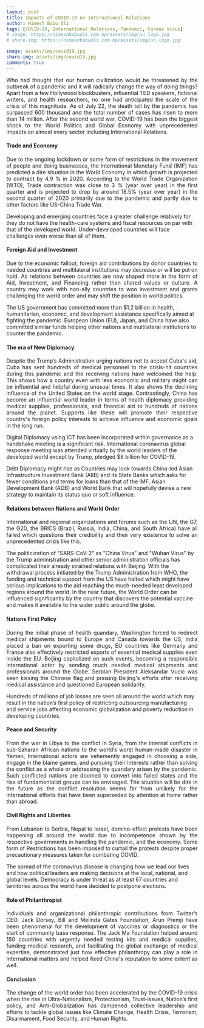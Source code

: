 ```yaml
---
layout: post
title: Impacts of COVID-19 on International Relations
author: Nimesh Babu Oli
tags: [COVID-19, International Relations, Pandemic, Corona Virus]
# image: https://nimeshbabuoli.com.np/assets/img/un_logo.jpg
# share-img: https://nimeshbabuoli.com.np/assets/img/un_logo.jpg

image: assets/img/covid19.jpg
share-img: assets/img/covid19.jpg
comments: true
---
```


<p style='text-align: justify;'>Who had thought that our human civilization would be threatened by the outbreak of a pandemic and it will radically change the way of doing things? Apart from a few Hollywood blockbusters, influential TED speakers, fictional writers, and health researchers, no one had anticipated the scale of the crisis of this magnitude. As of July 22, the death toll by the pandemic has surpassed 600 thousand and the total number of cases has risen to more than 14 million. After the second world war, COVID-19 has been the biggest shock to the World Politics and Global Economy with unprecedented impacts on almost every sector including International Relations.</p>


<h4>Trade and Economy</h4>
<p style='text-align: justify;'>Due to the ongoing lockdown or some form of restrictions in the movement of people and doing businesses, the International Monetary Fund (IMF) has predicted a dire situation in the World Economy in which growth is projected to contract by 4.9 % in 2020. According to the World Trade Organization (WTO), Trade contraction was close to 3 % (year over year) in the first quarter and is projected to drop by around 18.5% (year over year) in the second quarter of 2020 primarily due to the pandemic and partly due to other factors like US-China Trade War. 

Developing and emerging countries face a greater challenge relatively for they do not have the health-care systems and fiscal resources on par with that of the developed world. Under-developed countries will face challenges even worse than all of them.
</p>

<!-- <center><img src="/assets/img/straight_of_hormuz.jpg" ></center> -->

<h4>Foreign Aid and Investment</h4>
<p style='text-align: justify;'>Due to the economic fallout, foreign aid contributions by donor countries to needed countries and multilateral institutions may decrease or will be put on hold. As relations between countries are now shaped more in the form of Aid, Investment, and Financing rather than shared values or culture. A country may work with non-ally countries to woo investment and grants challenging the world order and may shift the position in world politics.

The US government has committed more than $1.2 billion in health, humanitarian, economic, and development assistance specifically aimed at fighting the pandemic. European Union (EU), Japan, and China have also committed similar funds helping other nations and multilateral institutions to counter the pandemic.</p>


<h4>The era of New Diplomacy</h4>
<p style='text-align: justify;'>Despite the Trump’s Administration urging nations not to accept Cuba's aid, Cuba has sent hundreds of medical personnel to the crisis-hit countries during this pandemic and the receiving nations have welcomed the help. This shows how a country even with less economic and military might can be influential and helpful during unusual times. It also shows the declining influence of the United States on the world stage. Contrastingly, China has become an influential world leader in terms of health diplomacy providing medical supplies, professionals, and financial aid to hundreds of nations around the planet. Supports like these will promote their respective country's foreign policy interests to achieve influence and economic goals in the long run.

Digital Diplomacy using ICT has been incorporated within governance as a handshake meeting is a significant risk. International coronavirus global response meeting was attended virtually by the world leaders of the developed world except by Trump, pledged $8 billion for COVID-19.

Debt Diplomacy might rise as Countries may look towards China-led Asian Infrastructure Investment Bank (AIIB) and its State Banks which asks for fewer conditions and terms for loans than that of the IMF, Asian Development Bank (ADB) and World Bank that will hopefully devise a new strategy to maintain its status quo or soft influence.
</p>

<h4>Relations between Nations and World Order</h4>
<p style='text-align: justify;'>International and regional organizations and forums such as the UN, the G7, the G20, the BRICS (Brazil, Russia, India, China, and South Africa) have all failed which questions their credibility and their very existence to solve an unprecedented crisis like this.

The politicization of "SARS-CoV-2" as "China Virus" and "Wuhan Virus" by the Trump administration and other senior administration officials has complicated their already strained relations with Beijing. With the withdrawal process initiated by the Trump Administration from WHO, the funding and technical support from the US have halted which might have serious implications to the aid reaching the much-needed least developed regions around the world. In the near future, the World Order can be influenced significantly by the country that discovers the potential vaccine and makes it available to the wider public around the globe.</p>


<h4>Nations First Policy</h4>
<p style='text-align: justify;'>During the initial phase of health quandary, Washington forced to redirect medical shipments bound to Europe and Canada towards the US, India placed a ban on exporting some drugs, EU countries like Germany and France also effectively restricted exports of essential medical supplies even inside the EU. Beijing capitalized on such events, becoming a responsible international actor by sending much needed medical shipments and professionals around the Globe. Serbian President Aleksandar Vucic was seen kissing the Chinese flag and praising Beijing's efforts after receiving medical assistance and questioned European solidarity.
 
Hundreds of millions of job losses are seen all around the world which may result in the nation’s first policy of restricting outsourcing manufacturing and service jobs affecting economic globalization and poverty reduction in developing countries.</p>


<h4>Peace and Security</h4>
<p style='text-align: justify;'>From the war in Libya to the conflict in Syria, from the internal conflicts in sub-Saharan African nations to the world’s worst human-made disaster in Yemen, International actors are vehemently engaged in choosing a side, engage in the blame games, and pursuing their interests rather than solving the conflict as a whole or addressing the quandary arisen by the pandemic. Such conflicted nations are doomed to convert into failed states and the rise of fundamentalist groups can be envisaged. The situation will be dire in the future as the conflict resolution seems far from unlikely for the international efforts that have been superseded by attention at home rather than abroad.</p>


<h4>Civil Rights and Liberties</h4>
<p style='text-align: justify;'>From Lebanon to Serbia, Nepal to Israel, domino-effect protests have been happening all around the world due to incompetence shown by the respective governments in handling the pandemic, and the economy. Some form of Restrictions has been imposed to curtail the protests despite proper precautionary measures taken for combating COVID.

The spread of the coronavirus disease is changing how we lead our lives and how political leaders are making decisions at the local, national, and global levels. Democracy is under threat as at least 67 countries and territories across the world have decided to postpone elections.</p>


<h4>Role of Philanthropist</h4>
<p style='text-align: justify;'>Individuals and organizational philanthropic contributions from Twitter’s CEO, Jack Dorsey, Bill and Melinda Gates Foundation, Arun Premji have been phenomenal for the development of vaccines or diagnostics or the start of community base response. The Jack Ma Foundation helped around 150 countries with urgently needed testing kits and medical supplies, funding medical research, and facilitating the global exchange of medical expertise, demonstrated just how effective philanthropy can play a role in International matters and helped fixed China's reputation to some extent as well.</p>


<h4>Conclusion</h4>
<p style='text-align: justify;'>The change of the world order has been accelerated by the COVID-19 crisis when the rise in Ultra-Nationalism, Protectionism, Trust-issues, Nation’s first policy, and Anti-Globalization has dampened collective leadership and efforts to tackle global issues like Climate Change, Health Crisis, Terrorism, Disarmament, Food Security, and Human Rights.</p>


